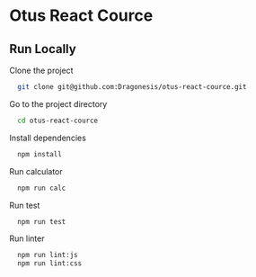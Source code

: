 # Otus React Cource


## Run Locally

Clone the project

```bash
  git clone git@github.com:Dragonesis/otus-react-cource.git
```

Go to the project directory

```bash
  cd otus-react-cource
```

Install dependencies

```bash
  npm install
```

Run calculator

```bash
  npm run calc
```

Run test

```bash
  npm run test
```

Run linter

```bash
  npm run lint:js
  npm run lint:css
```
